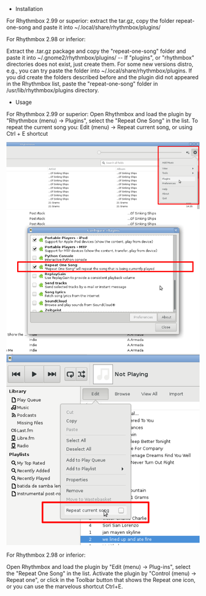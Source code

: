 * Installation

For Rhythmbox 2.99 or superior: extract the tar.gz, copy the folder repeat-one-song and paste it into ~/.local/share/rhythmbox/plugins/

For Rhythmbox 2.98 or inferior:

Extract the .tar.gz package and copy the "repeat-one-song" folder and paste it into ~/.gnome2/rhythmbox/plugins/ -- If "plugins", or "rhythmbox" directories does not exist, just create them. For some new versions distro, e.g., you can try paste the folder into ~/.local/share/rhythmbox/plugins. If you did create the folders described before and the plugin did not appeared in the Rhythmbox list, paste the "repeat-one-song" folder in /usr/lib/rhythmbox/plugins directory.

* Usage

For Rhythmbox 2.99 or superior:
Open Rhythmbox and load the plugin by "Rhythmbox (menu) -> Plugins", select the "Repeat One Song" in the list.
To repeat the current song you: Edit (menu) -> Repeat current song, or using Ctrl + E shortcut

![Plugins](https://raw.githubusercontent.com/edumucelli/repeat-one-song/master/activate_1.png)
![Check it](https://raw.githubusercontent.com/edumucelli/repeat-one-song/master/activate_2.png)
![Check it](https://raw.githubusercontent.com/edumucelli/repeat-one-song/master/repeat.png)

For Rhythmbox 2.98 or inferior:

Open Rhythmbox and load the plugin by "Edit (menu) -> Plug-ins", select the "Repeat One Song" in the list. Activate the plugin by "Control (menu) -> Repeat one", or click in the Toolbar button that shows the Repeat one icon, or you can use the marvelous shortcut Ctrl+E.
